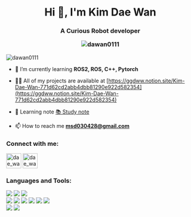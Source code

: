 <h1 align="center">Hi 👋, I'm Kim Dae Wan</h1>
<h3 align="center">
<p>A Curious Robot developer</p>
<a href="https://solved.ac/dawan0111" target="blank"><img src="http://mazassumnida.wtf/api/v2/generate_badge?boj=dawan0111" alt="dawan0111" style="display:inline-block" /></a>
</h3>

<p align="left"> <img src="https://komarev.com/ghpvc/?username=dawan0111&label=Profile%20views&color=0e75b6&style=flat" alt="dawan0111" /> </p>

- 🌱 I’m currently learning **ROS2, ROS, C++, Pytorch**

- 👨‍💻 All of my projects are available at [https://ggdww.notion.site/Kim-Dae-Wan-771d62cd2abb4dbb81290e922d582354](https://ggdww.notion.site/Kim-Dae-Wan-771d62cd2abb4dbb81290e922d582354)

- 📝 Learning note [📚 Study note](https://ggdww.notion.site/ggdww/739c12599b3242839b00d7ca43eb13db)

- 📫 How to reach me **msd030428@gmail.com**




<h3 align="left">Connect with me:</h3>
<p align="left">
<a href="https://instagram.com/dae_wan_23" target="blank"><img align="center" src="https://upload.wikimedia.org/wikipedia/commons/thumb/a/a5/Instagram_icon.png/600px-Instagram_icon.png" alt="dae_wan_1111" height="40" width="40" /></a>
<a href="https://www.linkedin.com/in/대완-김-02607b208" target="blank"><img align="center" src="https://upload.wikimedia.org/wikipedia/commons/thumb/8/81/LinkedIn_icon.svg/1920px-LinkedIn_icon.svg.png" alt="dae_wan_1111" height="40" width="40" /></a>
</p>

<h3 align="left">Languages and Tools:</h3>
<p align="left">
  <img src="https://img.shields.io/badge/c++-00599C?style=for-the-badge&logo=c%2B%2B&logoColor=white">
  <img src="https://img.shields.io/badge/python-3776AB?style=for-the-badge&logo=python&logoColor=white"> 
  <img src="https://img.shields.io/badge/ros-22314E?style=for-the-badge&logo=ros&logoColor=white"> <br />
  <img src="https://img.shields.io/badge/react-61DAFB?style=for-the-badge&logo=react&logoColor=white"> 
  <img src="https://img.shields.io/badge/typescript-3178C6?style=for-the-badge&logo=typescript&logoColor=white">
  <img src="https://img.shields.io/badge/javascript-F7DF1E?style=for-the-badge&logo=javascript&logoColor=white">
  <img src="https://img.shields.io/badge/node.js-339933?style=for-the-badge&logo=node.js&logoColor=white">
  <img src="https://img.shields.io/badge/docker-2496ED?style=for-the-badge&logo=docker&logoColor=white">
  <img src="https://img.shields.io/badge/aws-232F3E?style=for-the-badge&logo=amazonaws&logoColor=white"> <br />
  <img src="https://img.shields.io/badge/photoshop-31A8FF?style=for-the-badge&logo=adobephotoshop&logoColor=white">
  <img src="https://img.shields.io/badge/illustrator-FF9A00?style=for-the-badge&logo=adobeillustrator&logoColor=white">
</p>
